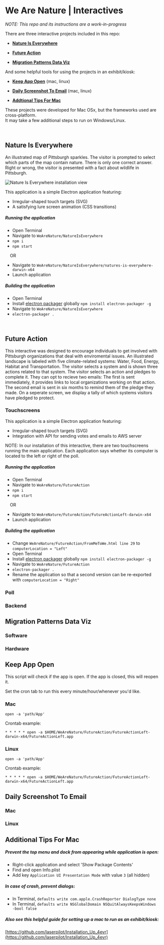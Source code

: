 
# We Are Nature | Interactives

*NOTE: This repo and its instructions are a work-in-progress* <br/>

There are three interactive projects included in this repo:

* [**Nature Is Everywhere**](https://github.com/CMP-Studio/WeAreNature/tree/master/NatureIsEverywhere)

* [**Future Action**](https://github.com/CMP-Studio/WeAreNature/tree/master/FutureAction)

* [**Migration Patterns Data Viz**](https://github.com/CMP-Studio/WeAreNature/tree/master/NatureIsEverywhere)

And some helpful tools for using the projects in an exhibit/kiosk:

* [**Keep App Open**](#keepappopen) (mac, linux)

* [**Daily Screenshot To Email**](#dailyemail) (mac, linux)

* [**Addtional Tips For Mac**](#mactips)


These projects were developed for Mac OSx, but the frameworks used are cross-platform. <br/>
It may take a few additional steps to run on Windows/Linux.

<br/>

## <a name="natureiseverywhere"></a>Nature Is Everywhere

An illustrated map of Pittsburgh sparkles. The visitor is prompted to select which parts of the map contain nature. There is only one correct answer. Right or wrong, the visitor is presented with a fact about wildlife in Pittsburgh.

![Nature Is Everywhere installation view](https://github.com/CMP-Studio/WeAreNature/blob/master/images/NatureIsEverywhere.gif)

This application is a simple Electron application featuring:
* Irregular-shaped touch targets (SVG)
* A satisfying lure screen animation (CSS transitions)

##### Running the application
* Open Terminal
* Navigate to ```WeAreNature/NatureIsEverywhere```
* ```npm i```
* ```npm start```

&nbsp;&nbsp;&nbsp;&nbsp;OR

* Navigate to ```WeAreNature/NatureIsEverywhere/natures-is-everywhere-darwin-x64```
* Launch application


##### Building the application
* Open Terminal
* Install [electron packager](https://github.com/electron-userland/electron-packager) globally ```npm install electron-packager -g```
* Navigate to ```WeAreNature/NatureIsEverywhere```
* ```electron-packager .```

<br/>

## <a name="futureaction"></a>Future Action

This interactive was designed to encourage individuals to get involved with Pittsburgh organizations that deal with enviromental issues. An illustrated landscape is labeled with five climate-related systems: Water, Food, Energy, Habitat and Transportation. The visitor selects a system and is shown three actions related to that system. The visitor selects an action and pledges to complete it. They can opt to recieve two emails: The first is sent immediately, it provides links to local organizations working on that action. The second email is sent in six months to remind them of the pledge they made. On a seperate screen, we display a tally of which systems visitors have pledged to protect.


### **Touchscreens**

This application is a simple Electron application featuring:
* Irregular-shaped touch targets (SVG)
* Integration with API for sending votes and emails to AWS server

NOTE: In our installation of this interactive, there are two touchscreens running the main application. Each application says whether its computer is located to the left or right of the poll.

##### Running the application
* Open Terminal
* Navigate to ```WeAreNature/FutureAction```
* ```npm i```
* ```npm start```

&nbsp;&nbsp;&nbsp;&nbsp;OR

* Navigate to ```WeAreNature/FutureAction/FutureActionLeft-darwin-x64``` 
* Launch application



##### Building the application
* Change ```WeAreNature/FutureAction/FromMeToWe.html line 29``` to ```computerLocation = "Left"```
* Open Terminal
* Install [electron packager](https://github.com/electron-userland/electron-packager) globally ```npm install electron-packager -g```
* Navigate to ```WeAreNature/FutureAction```
* ```electron-packager .```
* Rename the application so that a second version can be re-exported with ```computerLocation = "Right"```

### **Poll**

### **Backend** 

## <a name="migrationpatterns"></a>Migration Patterns Data Viz

### **Software**

### **Hardware**

## <a name="keepappopen"></a>Keep App Open

This script will check if the app is open.
If the app is closed, this will reopen it. 

Set the cron tab to run this every minute/hour/whenever you'd like. 


### **Mac**

```open -a 'path/App'```

Crontab example:

```* * * * * open -a $HOME/WeAreNature/FutureAction/FutureActionLeft-darwin-x64/FutureActionLeft.app```

### **Linux**

```open -a 'path/App'```

Crontab example:

```* * * * * open -a $HOME/WeAreNature/FutureAction/FutureActionLeft-darwin-x64/FutureActionLeft.app```


## <a name="dailyemail"></a>Daily Screenshot To Email


### **Mac**

### **Linux**

## <a name="mactips"></a>Additional Tips For Mac

##### Prevent the top menu and dock from appearing while application is open:
* Right-click application and select 'Show Package Contents'
* Find and open Info.plist
* Add key ```Application UI Presentation Mode``` with value ```3``` (all hidden)

##### In case of crash, prevent dialogs:
* In Terminal, ```defaults write com.apple.CrashReporter DialogType none```
* In Terminal, ```defaults write NSGlobalDomain NSQuitAlwaysKeepsWindows -bool false```

##### Also see this helpful guide for setting up a mac to run as an exhibit/kiosk:
[https://github.com/laserpilot/Installation_Up_4evr](https://github.com/laserpilot/Installation_Up_4evr)


